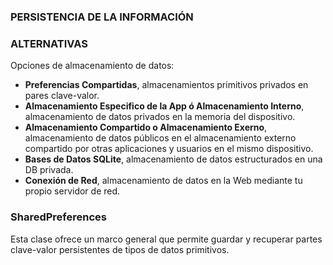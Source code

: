 ### PERSISTENCIA DE LA INFORMACIÓN

### ALTERNATIVAS
Opciones de almacenamiento de datos:
  * **Preferencias Compartidas**, almacenamientos primitivos privados en pares clave-valor.
  * **Almacenamiento Especifico de la App ó Almacenamiento Interno**, almacenamiento de datos privados en la memoria del dispositivo.
  * **Almacenamiento Compartido o Almacenamiento Exerno**, almacenamiento de datos públicos en el almacenamiento externo compartido por otras aplicaciones y usuarios en el mismo dispositivo.
  * **Bases de Datos SQLite**, almacenamiento de datos estructurados en una DB privada.
  * **Conexión de Red**, almacenamiento de datos en la Web mediante tu propio servidor de red.


### SharedPreferences
Esta clase ofrece un marco general que permite guardar y recuperar partes clave-valor persistentes de tipos de datos primitivos.


























